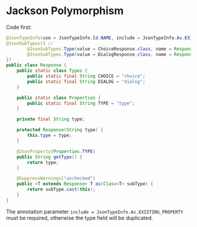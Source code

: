 # Jackson Polymorphism

Code first:

```java
@JsonTypeInfo(use = JsonTypeInfo.Id.NAME, include = JsonTypeInfo.As.EXISTING_PROPERTY, property = Response.Properties.TYPE)
@JsonSubTypes({ //
        @JsonSubTypes.Type(value = ChoiceResponse.class, name = Response.Types.CHOICE), //
        @JsonSubTypes.Type(value = DialogResponse.class, name = Response.Types.DIALOG) //
})
public class Response {
    public static class Types {
        public static final String CHOICE = "choice";
        public static final String DIALOG = "dialog";
    }

    public static class Properties {
        public static final String TYPE = "type";
    }

    private final String type;

    protected Response(String type) {
        this.type = type;
    }

    @JsonProperty(Properties.TYPE)
    public String getType() {
        return type;
    }

    @SuppressWarnings("unchecked")
    public <T extends Response> T as(Class<T> subType) {
        return subType.cast(this);
    }
}
```

The annotation parameter `include = JsonTypeInfo.As.EXISTING_PROPERTY` must be required, otherwise the type field will be duplicated.

